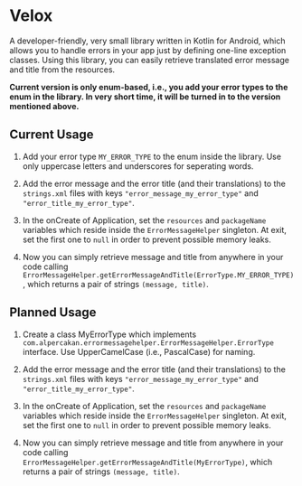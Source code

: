 # Velox
A developer-friendly, very small library written in Kotlin for Android, which allows you to handle errors in your app just by defining one-line exception classes. Using this library, you can easily retrieve translated error message and title from the resources.

**Current version is only enum-based, i.e., you add your error types to the enum in the library. In very short time, it will be turned in to the version mentioned above.**

## Current Usage

1. Add your error type `MY_ERROR_TYPE` to the enum inside the library. Use only uppercase letters and underscores for seperating words.

2. Add the error message and the error title (and their translations) to the `strings.xml` files with keys `"error_message_my_error_type"` and `"error_title_my_error_type"`.

3. In the onCreate of Application, set the `resources` and `packageName` variables which reside inside the `ErrorMessageHelper` singleton. At exit, set the first one to `null` in order to prevent possible memory leaks.

4. Now you can simply retrieve message and title from anywhere in your code calling `ErrorMessageHelper.getErrorMessageAndTitle(ErrorType.MY_ERROR_TYPE)`, which returns a pair of strings `(message, title)`.

## Planned Usage

1. Create a class MyErrorType which implements `com.alpercakan.errormessagehelper.ErrorMessageHelper.ErrorType` interface. Use UpperCamelCase (i.e., PascalCase) for naming.

2. Add the error message and the error title (and their translations) to the `strings.xml` files with keys `"error_message_my_error_type"` and `"error_title_my_error_type"`.

3. In the onCreate of Application, set the `resources` and `packageName` variables which reside inside the `ErrorMessageHelper` singleton. At exit, set the first one to `null` in order to prevent possible memory leaks.

4. Now you can simply retrieve message and title from anywhere in your code calling `ErrorMessageHelper.getErrorMessageAndTitle(MyErrorType)`, which returns a pair of strings `(message, title)`.
